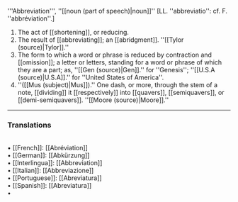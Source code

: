 '''Abbreviation''', ''[[noun (part of speech)|noun]]'' [LL. ''abbreviatio'': cf. F. ''abbr&eacute;viation''.]

<ol>
<li>The act of [[shortening]], or reducing.

<li> The result of [[abbreviating]]; an [[abridgment]]. ''[[Tylor (source)|Tylor]].''

<li> The form to which a word or phrase is reduced by contraction and [[omission]]; a letter or letters, standing for a word or phrase of which they are a part; as, ''[[Gen (source)|Gen]].'' for ''Genesis''; ''[[U.S.A (source)|U.S.A]].'' for ''United States of America''.

<li> ''([[Mus (subject)|Mus]]).'' One dash, or more, through the stem of a note, [[dividing]] it [[respectively]] into [[quavers]], [[semiquavers]], or [[demi-semiquavers]]. ''[[Moore (source)|Moore]].''
</ol>

<HR> <P> <H3>Translations</H3>
<BR>• [[French]]: [[Abréviation]]
<BR>• [[German]]: [[Abkürzung]]
<BR>• [[Interlingua]]: [[Abbreviation]]
<BR>• [[Italian]]: [[Abbreviazione]]
<BR>• [[Portuguese]]: [[Abreviatura]]
<BR>• [[Spanish]]: [[Abreviatura]]
<BR>•
